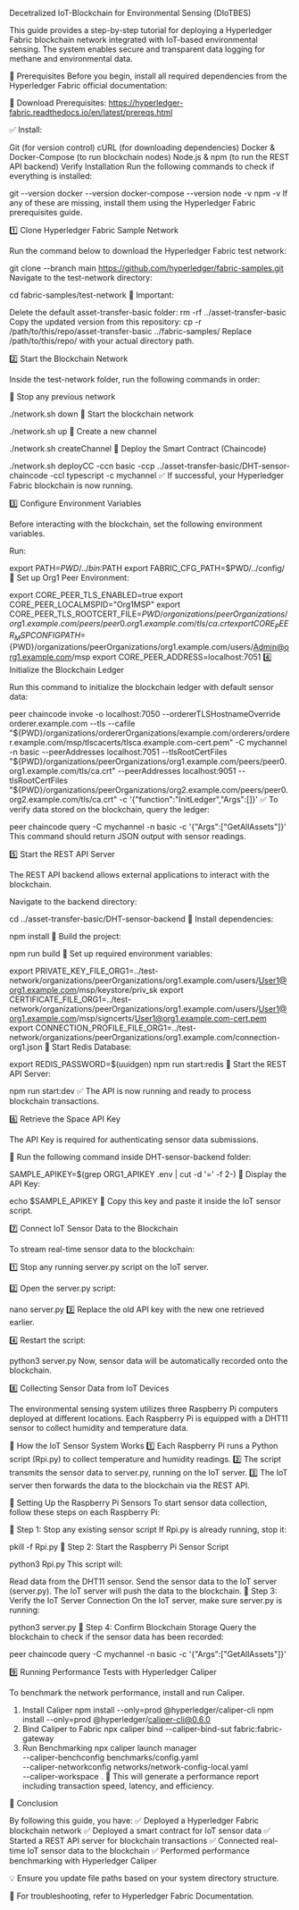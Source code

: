Decetralized IoT-Blockchain for Environmental Sensing (DIoTBES)

This guide provides a step-by-step tutorial for deploying a Hyperledger Fabric blockchain network integrated with IoT-based environmental sensing. The system enables secure and transparent data logging for methane and environmental data.

📌 Prerequisites
Before you begin, install all required dependencies from the Hyperledger Fabric official documentation:

🔗 Download Prerequisites: https://hyperledger-fabric.readthedocs.io/en/latest/prereqs.html

✅ Install:

Git (for version control)
cURL (for downloading dependencies)
Docker & Docker-Compose (to run blockchain nodes)
Node.js & npm (to run the REST API backend)
Verify Installation
Run the following commands to check if everything is installed:

git --version
docker --version
docker-compose --version
node -v
npm -v
If any of these are missing, install them using the Hyperledger Fabric prerequisites guide.

1️⃣ Clone Hyperledger Fabric Sample Network

Run the command below to download the Hyperledger Fabric test network:

git clone --branch main https://github.com/hyperledger/fabric-samples.git
Navigate to the test-network directory:

cd fabric-samples/test-network
📌 Important:

Delete the default asset-transfer-basic folder:
rm -rf ../asset-transfer-basic
Copy the updated version from this repository:
cp -r /path/to/this/repo/asset-transfer-basic ../fabric-samples/
Replace /path/to/this/repo/ with your actual directory path.

2️⃣ Start the Blockchain Network

Inside the test-network folder, run the following commands in order:

🔻 Stop any previous network

./network.sh down
🔻 Start the blockchain network

./network.sh up
🔻 Create a new channel

./network.sh createChannel
🔻 Deploy the Smart Contract (Chaincode)

./network.sh deployCC -ccn basic -ccp ../asset-transfer-basic/DHT-sensor-chaincode -ccl typescript -c mychannel
✅ If successful, your Hyperledger Fabric blockchain is now running.

3️⃣ Configure Environment Variables

Before interacting with the blockchain, set the following environment variables.

Run:

export PATH=${PWD}/../bin:$PATH
export FABRIC_CFG_PATH=$PWD/../config/
🔹 Set up Org1 Peer Environment:

export CORE_PEER_TLS_ENABLED=true
export CORE_PEER_LOCALMSPID="Org1MSP"
export CORE_PEER_TLS_ROOTCERT_FILE=${PWD}/organizations/peerOrganizations/org1.example.com/peers/peer0.org1.example.com/tls/ca.crt
export CORE_PEER_MSPCONFIGPATH=${PWD}/organizations/peerOrganizations/org1.example.com/users/Admin@org1.example.com/msp
export CORE_PEER_ADDRESS=localhost:7051
4️⃣ Initialize the Blockchain Ledger

Run this command to initialize the blockchain ledger with default sensor data:

peer chaincode invoke -o localhost:7050 --ordererTLSHostnameOverride orderer.example.com --tls --cafile "${PWD}/organizations/ordererOrganizations/example.com/orderers/orderer.example.com/msp/tlscacerts/tlsca.example.com-cert.pem" -C mychannel -n basic --peerAddresses localhost:7051 --tlsRootCertFiles "${PWD}/organizations/peerOrganizations/org1.example.com/peers/peer0.org1.example.com/tls/ca.crt" --peerAddresses localhost:9051 --tlsRootCertFiles "${PWD}/organizations/peerOrganizations/org2.example.com/peers/peer0.org2.example.com/tls/ca.crt" -c '{"function":"InitLedger","Args":[]}'
✅ To verify data stored on the blockchain, query the ledger:

peer chaincode query -C mychannel -n basic -c '{"Args":["GetAllAssets"]}'
This command should return JSON output with sensor readings.

5️⃣ Start the REST API Server

The REST API backend allows external applications to interact with the blockchain.

Navigate to the backend directory:

cd ../asset-transfer-basic/DHT-sensor-backend
🔹 Install dependencies:

npm install
🔹 Build the project:

npm run build
🔹 Set up required environment variables:

export PRIVATE_KEY_FILE_ORG1=../test-network/organizations/peerOrganizations/org1.example.com/users/User1@org1.example.com/msp/keystore/priv_sk
export CERTIFICATE_FILE_ORG1=../test-network/organizations/peerOrganizations/org1.example.com/users/User1@org1.example.com/msp/signcerts/User1@org1.example.com-cert.pem
export CONNECTION_PROFILE_FILE_ORG1=../test-network/organizations/peerOrganizations/org1.example.com/connection-org1.json
🔹 Start Redis Database:

export REDIS_PASSWORD=$(uuidgen)
npm run start:redis
🔹 Start the REST API Server:

npm run start:dev
✅ The API is now running and ready to process blockchain transactions.

6️⃣ Retrieve the Space API Key

The API Key is required for authenticating sensor data submissions.

🔹 Run the following command inside DHT-sensor-backend folder:

SAMPLE_APIKEY=$(grep ORG1_APIKEY .env | cut -d '=' -f 2-)
🔹 Display the API Key:

echo $SAMPLE_APIKEY
📌 Copy this key and paste it inside the IoT sensor script.

7️⃣ Connect IoT Sensor Data to the Blockchain

To stream real-time sensor data to the blockchain:

1️⃣ Stop any running server.py script on the IoT server.

2️⃣ Open the server.py script:

nano server.py
3️⃣ Replace the old API key with the new one retrieved earlier.

4️⃣ Restart the script:

python3 server.py
Now, sensor data will be automatically recorded onto the blockchain.

8️⃣ Collecting Sensor Data from IoT Devices

The environmental sensing system utilizes three Raspberry Pi computers deployed at different locations. Each Raspberry Pi is equipped with a DHT11 sensor to collect humidity and temperature data.

🔹 How the IoT Sensor System Works
1️⃣ Each Raspberry Pi runs a Python script (Rpi.py) to collect temperature and humidity readings.
2️⃣ The script transmits the sensor data to server.py, running on the IoT server.
3️⃣ The IoT server then forwards the data to the blockchain via the REST API.

🔹 Setting Up the Raspberry Pi Sensors
To start sensor data collection, follow these steps on each Raspberry Pi:

📌 Step 1: Stop any existing sensor script
If Rpi.py is already running, stop it:

pkill -f Rpi.py
📌 Step 2: Start the Raspberry Pi Sensor Script

python3 Rpi.py
This script will:

Read data from the DHT11 sensor.
Send the sensor data to the IoT server (server.py).
The IoT server will push the data to the blockchain.
📌 Step 3: Verify the IoT Server Connection
On the IoT server, make sure server.py is running:

python3 server.py
📌 Step 4: Confirm Blockchain Storage
Query the blockchain to check if the sensor data has been recorded:

peer chaincode query -C mychannel -n basic -c '{"Args":["GetAllAssets"]}'

9️⃣ Running Performance Tests with Hyperledger Caliper

To benchmark the network performance, install and run Caliper.

1. Install Caliper
npm install --only=prod @hyperledger/caliper-cli
npm install --only=prod @hyperledger/caliper-cli@0.6.0
2. Bind Caliper to Fabric
npx caliper bind --caliper-bind-sut fabric:fabric-gateway
3. Run Benchmarking
npx caliper launch manager \
--caliper-benchconfig benchmarks/config.yaml \
--caliper-networkconfig networks/network-config-local.yaml \
--caliper-workspace .
📌 This will generate a performance report including transaction speed, latency, and efficiency.

🎯 Conclusion

By following this guide, you have: ✅ Deployed a Hyperledger Fabric blockchain network
✅ Deployed a smart contract for IoT sensor data
✅ Started a REST API server for blockchain transactions
✅ Connected real-time IoT sensor data to the blockchain
✅ Performed performance benchmarking with Hyperledger Caliper

💡 Ensure you update file paths based on your system directory structure.

📖 For troubleshooting, refer to Hyperledger Fabric Documentation.

